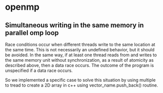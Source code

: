# openmp

## Simultaneous writing in the same memory in parallel omp loop

Race conditions occur when different threads write to the same location at the same time. This is not necessarily an undefined behavior, but it should be avoided.
In the same way, if at least one thread reads from and writes to the same memory unit without synchronization, as a result of atomicity as described above, then a data race occurs. The outcome of the program is unspecified if a data race occurs.

So we implemented a specific case to solve this situation by using multiple to tread to create a 2D array in c++ using vector_name.push_back() routine. 
